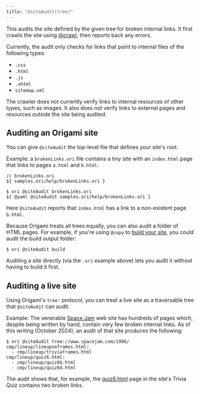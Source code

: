 ```yaml
---
title: "@siteAudit(tree)"
---
```


This audits the site defined by the given tree for broken internal links. It first crawls the site using [@crawl](@crawl.html), then reports back any errors.

Currently, the audit only checks for links that point to internal files of the following types:

- `.css`
- `.html`
- `.js`
- `.xhtml`
- `sitemap.xml`

The crawler does not currently verify links to internal resources of other types, such as images. It also does not verify links to external pages and resources outside the site being audited.

## Auditing an Origami site

You can give `@siteAudit` the top-level file that defines your site's root.

Example: a `brokenLinks.ori` file contains a tiny site with an `index.html` page that links to pages `a.html` and `b.html`:

```ori
// brokenLinks.ori
${ samples.ori/help/brokenLinks.ori }
```

```console
$ ori @siteAudit brokenLinks.ori
${ @yaml @siteAudit samples.ori/help/brokenLinks.ori }
```

Here `@siteAudit` reports that `index.html` has a link to a non-existent page `b.html`.

Because Origami treats all trees equally, you can also audit a folder of HTML pages. For example, if you're using `@copy` to [build your site](/builtins/@copy.html#copy-to-build), you could audit the build output folder:

```console
$ ori @siteAudit build
```

Auditing a site directly (via the `.ori` example above) lets you audit it without having to build it first.

## Auditing a live site

Using Origami's `tree:` protocol, you can treat a live site as a traversable tree that `@siteAudit` can audit.

Example: The venerable [Space Jam](https://www.spacejam.com/1996/) web site has hundreds of pages which, despite being written by hand, contain very few broken internal links. As of this writing (October 2024), an audit of that site produces the following:

```console
$ ori @siteAudit tree://www.spacejam.com/1996/
cmp/lineup/lineupnoframes.html:
  - cmp/lineup/triviaframes.html
cmp/lineup/quiz6.html:
  - cmp/lineup/quiz6b.html
  - cmp/lineup/quiz6d.html
```

The audit shows that, for example, the [quiz6.html](https://www.spacejam.com/1996/cmp/lineup/quiz6.html) page in the site's Trivia Quiz contains two broken links.
